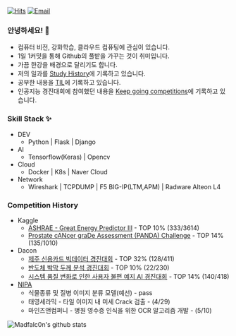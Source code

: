 [![Hits](https://hits.seeyoufarm.com/api/count/incr/badge.svg?url=https%3A%2F%2Fgithub.com%2Fmadfalc0n%2Fhit-counter&count_bg=%2379C83D&title_bg=%23494949&icon=&icon_color=%23E7E7E7&title=Today&edge_flat=false)](https://hits.seeyoufarm.com)
[![Email](https://img.shields.io/badge/Email-chadool116@naver.com-blue?style=flat-square&logo=gmail)](mailto:chadool116@naver.com)

### 안녕하세요! 👋

- 컴퓨터 비전, 강화학습, 클라우드 컴퓨팅에 관심이 있습니다.
- 1일 1커밋을 통해 Github의 풀밭을 가꾸는 것이 취미입니다.
- 가끔 한강을 배경으로 달리기도 합니다.
- 저의 일과를 [Study History](https://github.com/madfalc0n/study_history/tree/master/Madfalc0n)에 기록하고 있습니다.
- 공부한 내용을 [TIL](https://github.com/madfalc0n/TIL)에 기록하고 있습니다.
- 인공지능 경진대회에 참여했던 내용을 [Keep going competitions](https://github.com/madfalc0n/keep_going_competitions)에 기록하고 있습니다.



### Skill Stack ✨

- DEV
  - Python | Flask | Django
- AI
  - Tensorflow(Keras) | Opencv
- Cloud 
  - Docker | K8s | Naver Cloud
- Network
  - Wireshark | TCPDUMP | F5 BIG-IP(LTM,APM) | Radware Alteon L4

### Competition History

- Kaggle
  - [ASHRAE - Great Energy Predictor III](https://www.kaggle.com/c/ashrae-energy-prediction) - TOP 10% (333/3614)
  - [Prostate cANcer graDe Assessment (PANDA) Challenge](https://www.kaggle.com/c/prostate-cancer-grade-assessment) - TOP 14% (135/1010)
- Dacon
  - [제주 신용카드 빅데이터 경진대회](https://dacon.io/competitions/official/235615/overview) - TOP 32% (128/411)
  - [반도체 박막 두께 분석 경진대회](https://dacon.io/competitions/official/235554/overview/) - TOP 10% (22/230)
  - [시스템 품질 변화로 인한 사용자 불편 예지 AI 경진대회](https://dacon.io/competitions/official/235687/overview/description/) - TOP 14% (140/418)
- [NIPA](https://ai-korea.kr/info/contestPost.do)
  - 식물종류 및 질병 이미지 분류 모델(예선) - pass
  - 태영세라믹 - 타일 이미지 내 미세 Crack 검출 - (4/29)
  - 마인즈앤컴퍼니 - 병원 영수증 인식을 위한 OCR 알고리즘 개발 - (5/10)



![Madfalc0n's github stats](https://github-readme-stats.vercel.app/api?username=madfalc0n&show_icons=true&theme=gradient&title_color=FFFFFF&icon_color=FFFFFF&text_color=FFFFFF&bg_color=DEG,4000FF,7401DF,DF01D7)

<!--
**madfalc0n/madfalc0n** is a ✨ _special_ ✨ repository because its `README.md` (this file) appears on your GitHub profile.

Here are some ideas to get you started:

- 🔭 I’m currently working on ...
- 🌱 I’m currently learning ...
- 👯 I’m looking to collaborate on ...
- 🤔 I’m looking for help with ...
- 💬 Ask me about ...
- 📫 How to reach me: ...
- 😄 Pronouns: ...
- ⚡ Fun fact: ...
-->
